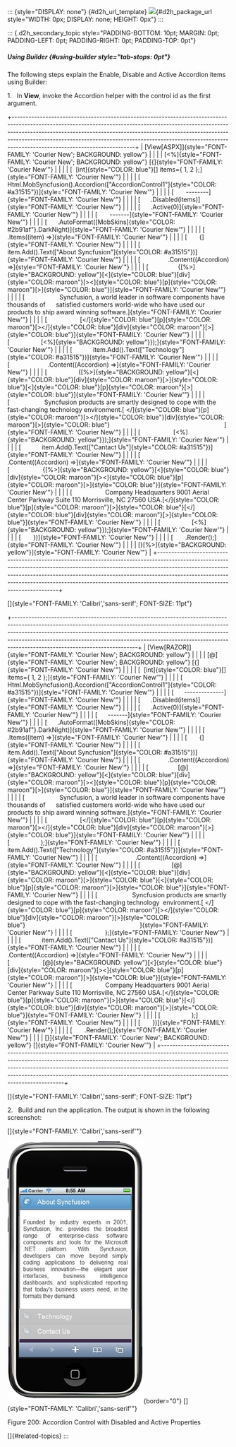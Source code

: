 ::: {style="DISPLAY: none"}
[](ms-xhelp:///?Id=d2h_url_template){#d2h_url_template} ![](!package_url!){#d2h_package_url style="WIDTH: 0px; DISPLAY: none; HEIGHT: 0px"}
:::

::: {.d2h_secondary_topic style="PADDING-BOTTOM: 10pt; MARGIN: 0pt; PADDING-LEFT: 0pt; PADDING-RIGHT: 0pt; PADDING-TOP: 0pt"}
##### Using Builder {#using-builder style="tab-stops: 0pt"}

The following steps explain the Enable, Disable and Active Accordion items using Builder:

1.   In **View**, invoke the Accordion helper with the control id as the first argument.

+-------------------------------------------------------------------------------------------------------------------------------------------------------------------------------------------------------------------------------------------------------------------------------------------------------------------------------------------------------------------+
| [View\[ASPX\]]{style="FONT-FAMILY: 'Courier New'; BACKGROUND: yellow"}                                                                                                                                                                                                                                                                                            |
|                                                                                                                                                                                                                                                                                                                                                                   |
| [\<%]{style="FONT-FAMILY: 'Courier New'; BACKGROUND: yellow"} [{]{style="FONT-FAMILY: 'Courier New'"}                                                                                                                                                                                                                                                             |
|                                                                                                                                                                                                                                                                                                                                                                   |
| [  [int]{style="COLOR: blue"}\[\] items={ 1, 2 };]{style="FONT-FAMILY: 'Courier New'"}                                                                                                                                                                                                                                                                            |
|                                                                                                                                                                                                                                                                                                                                                                   |
| [  Html.MobSyncfusion().Accordion([\"AccordionControl1\"]{style="COLOR: #a31515"})]{style="FONT-FAMILY: 'Courier New'"}                                                                                                                                                                                                                                           |
|                                                                                                                                                                                                                                                                                                                                                                   |
| [       \-\-\-\-\-\-\--]{style="FONT-FAMILY: 'Courier New'"}                                                                                                                                                                                                                                                                                                      |
|                                                                                                                                                                                                                                                                                                                                                                   |
| [      .Disabled(items)]{style="FONT-FAMILY: 'Courier New'"}                                                                                                                                                                                                                                                                                                      |
|                                                                                                                                                                                                                                                                                                                                                                   |
| [      .Active(0)]{style="FONT-FAMILY: 'Courier New'"}                                                                                                                                                                                                                                                                                                            |
|                                                                                                                                                                                                                                                                                                                                                                   |
| [       \-\-\-\-\-\--]{style="FONT-FAMILY: 'Courier New'"}                                                                                                                                                                                                                                                                                                        |
|                                                                                                                                                                                                                                                                                                                                                                   |
| [      .AutoFormat([MobSkins]{style="COLOR: #2b91af"}.DarkNight)]{style="FONT-FAMILY: 'Courier New'"}                                                                                                                                                                                                                                                             |
|                                                                                                                                                                                                                                                                                                                                                                   |
| [      .Items((item) =\>]{style="FONT-FAMILY: 'Courier New'"}                                                                                                                                                                                                                                                                                                     |
|                                                                                                                                                                                                                                                                                                                                                                   |
| [       {]{style="FONT-FAMILY: 'Courier New'"}                                                                                                                                                                                                                                                                                                                    |
|                                                                                                                                                                                                                                                                                                                                                                   |
| [            item.Add().Text([\"About Syncfusion\"]{style="COLOR: #a31515"})]{style="FONT-FAMILY: 'Courier New'"}                                                                                                                                                                                                                                                 |
|                                                                                                                                                                                                                                                                                                                                                                   |
| [                .Content((Accordion) =\>]{style="FONT-FAMILY: 'Courier New'"}                                                                                                                                                                                                                                                                                    |
|                                                                                                                                                                                                                                                                                                                                                                   |
| [                 {[%\>]{style="BACKGROUND: yellow"}[\<]{style="COLOR: blue"}[div]{style="COLOR: maroon"}[\>\<]{style="COLOR: blue"}[p]{style="COLOR: maroon"}[\>]{style="COLOR: blue"}]{style="FONT-FAMILY: 'Courier New'"}                                                                                                                                      |
|                                                                                                                                                                                                                                                                                                                                                                   |
| [                    Syncfusion, a world leader in software components have thousands of      satisfied customers world-wide who have used our products to ship award winning software.]{style="FONT-FAMILY: 'Courier New'"}                                                                                                                                      |
|                                                                                                                                                                                                                                                                                                                                                                   |
| [                   [\</]{style="COLOR: blue"}[p]{style="COLOR: maroon"}[\>\</]{style="COLOR: blue"}[div]{style="COLOR: maroon"}[\>]{style="COLOR: blue"}]{style="FONT-FAMILY: 'Courier New'"}                                                                                                                                                                    |
|                                                                                                                                                                                                                                                                                                                                                                   |
| [                  [\<%]{style="BACKGROUND: yellow"}});]{style="FONT-FAMILY: 'Courier New'"}                                                                                                                                                                                                                                                                      |
|                                                                                                                                                                                                                                                                                                                                                                   |
| [            item.Add().Text([\"Technology\"]{style="COLOR: #a31515"})]{style="FONT-FAMILY: 'Courier New'"}                                                                                                                                                                                                                                                       |
|                                                                                                                                                                                                                                                                                                                                                                   |
| [                      .Content((Accordion) =\>]{style="FONT-FAMILY: 'Courier New'"}                                                                                                                                                                                                                                                                              |
|                                                                                                                                                                                                                                                                                                                                                                   |
| [                  {[%\>]{style="BACKGROUND: yellow"}[\<]{style="COLOR: blue"}[div]{style="COLOR: maroon"}[\>]{style="COLOR: blue"}[\<]{style="COLOR: blue"}[p]{style="COLOR: maroon"}[\>]{style="COLOR: blue"}]{style="FONT-FAMILY: 'Courier New'"}                                                                                                              |
|                                                                                                                                                                                                                                                                                                                                                                   |
| [                    Syncfusion products are smartly designed to cope with the fast-changing technology environment.[ \</]{style="COLOR: blue"}[p]{style="COLOR: maroon"}[\>\</]{style="COLOR: blue"}[div]{style="COLOR: maroon"}[\>]{style="COLOR: blue"}                                                                  ]{style="FONT-FAMILY: 'Courier New'"} |
|                                                                                                                                                                                                                                                                                                                                                                   |
| [                   [\<%]{style="BACKGROUND: yellow"}});]{style="FONT-FAMILY: 'Courier New'"}                                                                                                                                                                                                                                                                     |
|                                                                                                                                                                                                                                                                                                                                                                   |
| [            item.Add().Text([\"Cantact Us\"]{style="COLOR: #a31515"})]{style="FONT-FAMILY: 'Courier New'"}                                                                                                                                                                                                                                                       |
|                                                                                                                                                                                                                                                                                                                                                                   |
| [                     .Content((Accordion) =\>]{style="FONT-FAMILY: 'Courier New'"}                                                                                                                                                                                                                                                                               |
|                                                                                                                                                                                                                                                                                                                                                                   |
| [                   {[%\>]{style="BACKGROUND: yellow"}[\<]{style="COLOR: blue"}[div]{style="COLOR: maroon"}[\>\<]{style="COLOR: blue"}[p]{style="COLOR: maroon"}[\>]{style="COLOR: blue"}]{style="FONT-FAMILY: 'Courier New'"}                                                                                                                                    |
|                                                                                                                                                                                                                                                                                                                                                                   |
| [                   Company Headquarters 9001 Aerial Center Parkway Suite 110 Morrisville, NC 27560 USA.[\</]{style="COLOR: blue"}[p]{style="COLOR: maroon"}[\>]{style="COLOR: blue"}[\</]{style="COLOR: blue"}[div]{style="COLOR: maroon"}[\>]{style="COLOR: blue"}]{style="FONT-FAMILY: 'Courier New'"}                                                         |
|                                                                                                                                                                                                                                                                                                                                                                   |
| [                  [\<%]{style="BACKGROUND: yellow"}});]{style="FONT-FAMILY: 'Courier New'"}                                                                                                                                                                                                                                                                      |
|                                                                                                                                                                                                                                                                                                                                                                   |
| [       })]{style="FONT-FAMILY: 'Courier New'"}                                                                                                                                                                                                                                                                                                                   |
|                                                                                                                                                                                                                                                                                                                                                                   |
| [       .Render();]{style="FONT-FAMILY: 'Courier New'"}                                                                                                                                                                                                                                                                                                           |
|                                                                                                                                                                                                                                                                                                                                                                   |
| [}[%\>]{style="BACKGROUND: yellow"}]{style="FONT-FAMILY: 'Courier New'"}                                                                                                                                                                                                                                                                                          |
+-------------------------------------------------------------------------------------------------------------------------------------------------------------------------------------------------------------------------------------------------------------------------------------------------------------------------------------------------------------------+

[]{style="FONT-FAMILY: 'Calibri','sans-serif'; FONT-SIZE: 11pt"} 

+--------------------------------------------------------------------------------------------------------------------------------------------------------------------------------------------------------------------------------------------------------------------------------------------------------------------------------------------------------------------+
| [View\[RAZOR\]]{style="FONT-FAMILY: 'Courier New'; BACKGROUND: yellow"}                                                                                                                                                                                                                                                                                            |
|                                                                                                                                                                                                                                                                                                                                                                    |
| [@]{style="FONT-FAMILY: 'Courier New'; BACKGROUND: yellow"} [{]{style="FONT-FAMILY: 'Courier New'"}                                                                                                                                                                                                                                                                |
|                                                                                                                                                                                                                                                                                                                                                                    |
| [  [int]{style="COLOR: blue"}\[\] items={ 1, 2 };]{style="FONT-FAMILY: 'Courier New'"}                                                                                                                                                                                                                                                                             |
|                                                                                                                                                                                                                                                                                                                                                                    |
| [  Html.MobSyncfusion().Accordion([\"AccordionControl1\"]{style="COLOR: #a31515"})]{style="FONT-FAMILY: 'Courier New'"}                                                                                                                                                                                                                                            |
|                                                                                                                                                                                                                                                                                                                                                                    |
| [      \-\-\-\-\-\-\-\-\-\-\-\-\--]{style="FONT-FAMILY: 'Courier New'"}                                                                                                                                                                                                                                                                                            |
|                                                                                                                                                                                                                                                                                                                                                                    |
| [      .Disabled(items)]{style="FONT-FAMILY: 'Courier New'"}                                                                                                                                                                                                                                                                                                       |
|                                                                                                                                                                                                                                                                                                                                                                    |
| [      .Active(0)]{style="FONT-FAMILY: 'Courier New'"}                                                                                                                                                                                                                                                                                                             |
|                                                                                                                                                                                                                                                                                                                                                                    |
| [      \-\-\-\-\-\--]{style="FONT-FAMILY: 'Courier New'"}                                                                                                                                                                                                                                                                                                          |
|                                                                                                                                                                                                                                                                                                                                                                    |
| [      .AutoFormat([MobSkins]{style="COLOR: #2b91af"}.DarkNight)]{style="FONT-FAMILY: 'Courier New'"}                                                                                                                                                                                                                                                              |
|                                                                                                                                                                                                                                                                                                                                                                    |
| [      .Items((item) =\>]{style="FONT-FAMILY: 'Courier New'"}                                                                                                                                                                                                                                                                                                      |
|                                                                                                                                                                                                                                                                                                                                                                    |
| [       {]{style="FONT-FAMILY: 'Courier New'"}                                                                                                                                                                                                                                                                                                                     |
|                                                                                                                                                                                                                                                                                                                                                                    |
| [            item.Add().Text([\"About Syncfusion\"]{style="COLOR: #a31515"})]{style="FONT-FAMILY: 'Courier New'"}                                                                                                                                                                                                                                                  |
|                                                                                                                                                                                                                                                                                                                                                                    |
| [                .Content((Accordion) =\>]{style="FONT-FAMILY: 'Courier New'"}                                                                                                                                                                                                                                                                                     |
|                                                                                                                                                                                                                                                                                                                                                                    |
| [                 [@]{style="BACKGROUND: yellow"}[\<]{style="COLOR: blue"}[div]{style="COLOR: maroon"}[\>\<]{style="COLOR: blue"}[p]{style="COLOR: maroon"}[\>]{style="COLOR: blue"}]{style="FONT-FAMILY: 'Courier New'"}                                                                                                                                          |
|                                                                                                                                                                                                                                                                                                                                                                    |
| [                    Syncfusion, a world leader in software components have thousands of      satisfied customers world-wide who have used our products to ship award winning software.]{style="FONT-FAMILY: 'Courier New'"}                                                                                                                                       |
|                                                                                                                                                                                                                                                                                                                                                                    |
| [                   [\</]{style="COLOR: blue"}[p]{style="COLOR: maroon"}[\>\</]{style="COLOR: blue"}[div]{style="COLOR: maroon"}[\>]{style="COLOR: blue"}]{style="FONT-FAMILY: 'Courier New'"}                                                                                                                                                                     |
|                                                                                                                                                                                                                                                                                                                                                                    |
| [                  );]{style="FONT-FAMILY: 'Courier New'"}                                                                                                                                                                                                                                                                                                         |
|                                                                                                                                                                                                                                                                                                                                                                    |
| [            item.Add().Text([\"Technology\"]{style="COLOR: #a31515"})]{style="FONT-FAMILY: 'Courier New'"}                                                                                                                                                                                                                                                        |
|                                                                                                                                                                                                                                                                                                                                                                    |
| [                      .Content((Accordion) =\>]{style="FONT-FAMILY: 'Courier New'"}                                                                                                                                                                                                                                                                               |
|                                                                                                                                                                                                                                                                                                                                                                    |
| [                  [@]{style="BACKGROUND: yellow"}[\<]{style="COLOR: blue"}[div]{style="COLOR: maroon"}[\>]{style="COLOR: blue"}[\<]{style="COLOR: blue"}[p]{style="COLOR: maroon"}[\>]{style="COLOR: blue"}]{style="FONT-FAMILY: 'Courier New'"}                                                                                                                  |
|                                                                                                                                                                                                                                                                                                                                                                    |
| [                    Syncfusion products are smartly designed to cope with the fast-changing technology  environment.[ \</]{style="COLOR: blue"}[p]{style="COLOR: maroon"}[\>\</]{style="COLOR: blue"}[div]{style="COLOR: maroon"}[\>]{style="COLOR: blue"}                                                                  ]{style="FONT-FAMILY: 'Courier New'"} |
|                                                                                                                                                                                                                                                                                                                                                                    |
| [                   );]{style="FONT-FAMILY: 'Courier New'"}                                                                                                                                                                                                                                                                                                        |
|                                                                                                                                                                                                                                                                                                                                                                    |
| [            item.Add().Text([\"Cantact Us\"]{style="COLOR: #a31515"})]{style="FONT-FAMILY: 'Courier New'"}                                                                                                                                                                                                                                                        |
|                                                                                                                                                                                                                                                                                                                                                                    |
| [                     .Content((Accordion) =\>]{style="FONT-FAMILY: 'Courier New'"}                                                                                                                                                                                                                                                                                |
|                                                                                                                                                                                                                                                                                                                                                                    |
| [                   [@]{style="BACKGROUND: yellow"}[\<]{style="COLOR: blue"}[div]{style="COLOR: maroon"}[\>\<]{style="COLOR: blue"}[p]{style="COLOR: maroon"}[\>]{style="COLOR: blue"}]{style="FONT-FAMILY: 'Courier New'"}                                                                                                                                        |
|                                                                                                                                                                                                                                                                                                                                                                    |
| [                   Company Headquarters 9001 Aerial Center Parkway Suite 110 Morrisville, NC 27560 USA.[\</]{style="COLOR: blue"}[p]{style="COLOR: maroon"}[\>]{style="COLOR: blue"}[\</]{style="COLOR: blue"}[div]{style="COLOR: maroon"}[\>]{style="COLOR: blue"}]{style="FONT-FAMILY: 'Courier New'"}                                                          |
|                                                                                                                                                                                                                                                                                                                                                                    |
| [                  );]{style="FONT-FAMILY: 'Courier New'"}                                                                                                                                                                                                                                                                                                         |
|                                                                                                                                                                                                                                                                                                                                                                    |
| [       })]{style="FONT-FAMILY: 'Courier New'"}                                                                                                                                                                                                                                                                                                                    |
|                                                                                                                                                                                                                                                                                                                                                                    |
| [       .Render();]{style="FONT-FAMILY: 'Courier New'"}                                                                                                                                                                                                                                                                                                            |
|                                                                                                                                                                                                                                                                                                                                                                    |
| [}]{style="FONT-FAMILY: 'Courier New'; BACKGROUND: yellow"} []{style="FONT-FAMILY: 'Courier New'"}                                                                                                                                                                                                                                                                 |
+--------------------------------------------------------------------------------------------------------------------------------------------------------------------------------------------------------------------------------------------------------------------------------------------------------------------------------------------------------------------+

[]{style="FONT-FAMILY: 'Calibri','sans-serif'; FONT-SIZE: 11pt"} 

2.   Build and run the application. The output is shown in the following screenshot:

[]{style="FONT-FAMILY: 'Calibri','sans-serif'"} 

![](ImagesExt/image103_63.jpg){border="0"} []{style="FONT-FAMILY: 'Calibri','sans-serif'"}

Figure 200: Accordion Control with Disabled and Active Properties

[]{#related-topics}
:::
